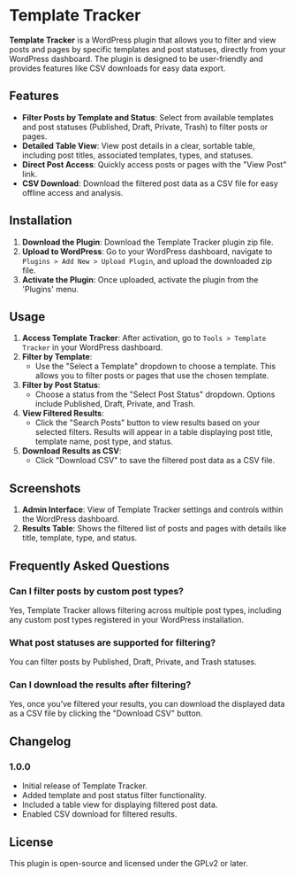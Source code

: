 # Template Tracker

**Template Tracker** is a WordPress plugin that allows you to filter and view posts and pages by specific templates and post statuses, directly from your WordPress dashboard. The plugin is designed to be user-friendly and provides features like CSV downloads for easy data export.

## Features

- **Filter Posts by Template and Status**: Select from available templates and post statuses (Published, Draft, Private, Trash) to filter posts or pages.
- **Detailed Table View**: View post details in a clear, sortable table, including post titles, associated templates, types, and statuses.
- **Direct Post Access**: Quickly access posts or pages with the "View Post" link.
- **CSV Download**: Download the filtered post data as a CSV file for easy offline access and analysis.

## Installation

1. **Download the Plugin**: Download the Template Tracker plugin zip file.
2. **Upload to WordPress**: Go to your WordPress dashboard, navigate to `Plugins > Add New > Upload Plugin`, and upload the downloaded zip file.
3. **Activate the Plugin**: Once uploaded, activate the plugin from the 'Plugins' menu.

## Usage

1. **Access Template Tracker**: After activation, go to `Tools > Template Tracker` in your WordPress dashboard.
2. **Filter by Template**:
   - Use the "Select a Template" dropdown to choose a template. This allows you to filter posts or pages that use the chosen template.
3. **Filter by Post Status**:
   - Choose a status from the "Select Post Status" dropdown. Options include Published, Draft, Private, and Trash.
4. **View Filtered Results**:
   - Click the "Search Posts" button to view results based on your selected filters. Results will appear in a table displaying post title, template name, post type, and status.
5. **Download Results as CSV**:
   - Click "Download CSV" to save the filtered post data as a CSV file.

## Screenshots

1. **Admin Interface**: View of Template Tracker settings and controls within the WordPress dashboard.
2. **Results Table**: Shows the filtered list of posts and pages with details like title, template, type, and status.

## Frequently Asked Questions

### Can I filter posts by custom post types?
Yes, Template Tracker allows filtering across multiple post types, including any custom post types registered in your WordPress installation.

### What post statuses are supported for filtering?
You can filter posts by Published, Draft, Private, and Trash statuses.

### Can I download the results after filtering?
Yes, once you’ve filtered your results, you can download the displayed data as a CSV file by clicking the "Download CSV" button.

## Changelog

### 1.0.0
- Initial release of Template Tracker.
- Added template and post status filter functionality.
- Included a table view for displaying filtered post data.
- Enabled CSV download for filtered results.

## License

This plugin is open-source and licensed under the GPLv2 or later.
